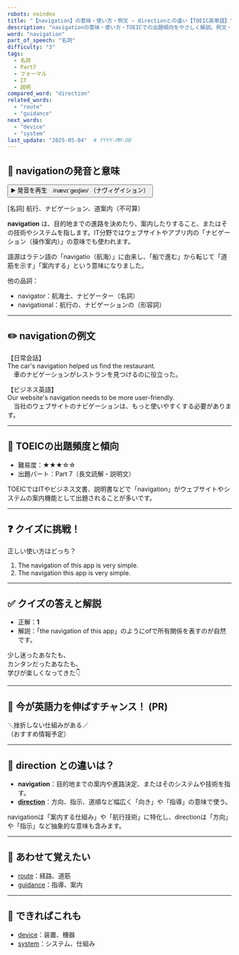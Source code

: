 ```yaml
---
robots: noindex
title: "【navigation】の意味・使い方・例文 ― directionとの違い【TOEIC英単語】"
description: "navigationの意味・使い方・TOEICでの出題傾向をやさしく解説。例文・クイズ付きでdirectionとの違いもわかりやすく学べます。"
word: "navigation"
part_of_speech: "名詞"
difficulty: "3"
tags:
  - 名詞
  - Part7
  - フォーマル
  - IT
  - 説明
compared_word: "direction"
related_words:
  - "route"
  - "guidance"
next_words:
  - "device"
  - "system"
last_update: "2025-05-04"  # YYYY-MM-DD
---
```


## 🔰 navigationの発音と意味

<button class="play-audio" onclick="playTTS('navigation')">
  <span class="play-audio-main">
    ▶️ 発音を再生　/nævɪˈɡeɪʃən/
  </span>
  <span class="play-audio-sub">
    （ナヴィゲイション）
  </span>
</button>

[名詞] 航行、ナビゲーション、道案内（不可算）

**navigation** は、目的地までの進路を決めたり、案内したりすること、またはその技術やシステムを指します。IT分野ではウェブサイトやアプリ内の「ナビゲーション（操作案内）」の意味でも使われます。

語源はラテン語の「navigatio（航海）」に由来し、「船で進む」から転じて「道筋を示す」「案内する」という意味になりました。

他の品詞：  
- navigator：航海士、ナビゲーター（名詞）
- navigational：航行の、ナビゲーションの（形容詞）

---

## ✏️ navigationの例文

【日常会話】  
The car's navigation helped us find the restaurant.  
　車のナビゲーションがレストランを見つけるのに役立った。

【ビジネス英語】  
Our website's navigation needs to be more user-friendly.  
　当社のウェブサイトのナビゲーションは、もっと使いやすくする必要があります。

---

## 🎯 TOEICの出題頻度と傾向

- 難易度：★★★☆☆
- 出題パート：Part 7（長文読解・説明文）

TOEICではITやビジネス文書、説明書などで「navigation」がウェブサイトやシステムの案内機能として出題されることが多いです。

---

## ❓ クイズに挑戦！

正しい使い方はどっち？

1. The navigation of this app is very simple.  
2. The navigation this app is very simple.

---

## ✅ クイズの答えと解説

- 正解：**1**
- 解説：「the navigation of this app」のようにofで所有関係を表すのが自然です。

少し迷ったあなたも、  
カンタンだったあなたも、  
学びが楽しくなってきた👇️

---

## 🚀 今が英語力を伸ばすチャンス！ (PR)

<div class="info-center">
＼挫折しない仕組みがある／<br>  
（おすすめ情報予定）
</div>

---

## 🤔  direction との違いは？

- **navigation**：目的地までの案内や進路決定、またはそのシステムや技術を指す。
- **[direction](/word/direction/)**：方向、指示、道順など幅広く「向き」や「指導」の意味で使う。

navigationは「案内する仕組み」や「航行技術」に特化し、directionは「方向」や「指示」など抽象的な意味も含みます。

---

## 🧩 あわせて覚えたい

- [route](/word/route/)：経路、道筋
- [guidance](/word/guidance/)：指導、案内

---

## 📖 できればこれも

- [device](/word/device/)：装置、機器
- [system](/word/system/)：システム、仕組み

<!-- cvid: aid43_bid35 -->
